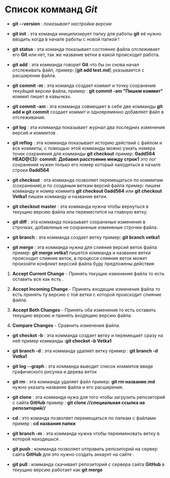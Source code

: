
 # Список комманд *Git*
* **git --version** :  *показывает настройки версии*

* **git init** : эта команда иницилизирует папку для работы **git** её нужно вводить когда в начале работы с новой папкой !
* **git status** : эта команда показывает состояние файла отслеживает его **Git** или нет, так же название ветки в какой происходит работа.
 * **git add** : эта комманда говорит **Git** что бы он снова начал отслеживать файл, пример: [**git add test.md**] указывается с расширение файла.
 * **git commit -m** : эта команда создает коммит и точку сохранения текуйщий версии файла, пример : **git commit -am "Пишем коммит"** коммит пишет в кавычках.
 * **git commit -am** : эта комманда совмещает в себе две комманды **git add и git commit** создает коммит и одновременно добавляет файл в отслеживания.
 * **git log** : эта комманда показывает журнал два последних изменения версий и коммитов .
 * **git reflog** : эта комманда показывает историю действий с файлом и все коммиты, с помощью этой комманды можно узнать номера точек сохранения для комманды **git checkout**  пример: **0add564 HEAD@{3}: commit: Добавил расстояние между строк1** 
 это лог сохранения нужен только его номер который находиться в начале строки **0add564**
 * **git checkout** : эта комманда позволяет перемещаться по коммитам (сохранения),и по созданым веткам версий файла пример: пишем комманду и номер коммита **git checkout 0add564** или **git checkout Vetka1** пишем комманду и название ветки.
 
 * **git checkout master** : эта комманда нужна чтобы вернуться в текущию версию файла или переместится на главную ветку.
 * **git diff** : эта комманда показывает сохраненые изменения в строчках, добавленые не сохраненые измененые строчки  файла. 
 * **git branch** : эта комманда создает ветку пример: **git branch vetka1** 
 * **git merge** : эта комманда нужна для слияния версий веток файла пример:        **git merge vetka1** пишется комманда и название ветки происходит слияние веток, в процессе слияния веток может произойти конфликт верссий файла буду предложены действия
 1. **Accept Current Change** - Принять текущие изменения файла то есть оставить все как есть .
 
 2. **Accept Incoming Change** - Принять входящие изменения файла то есть принять ту версию с той ветки с которой происходит слияние файла.
 3. **Accept Both Changes** - Принять оба изменения то есть оставить текущию версию и принять входящию версию файла.
 4. **Compare Changes** - Сравнить изменения файла.

* **git checkot -b** : эта комманда создает ветку и перемещает сразу на неё пример комманды :**git checkot -b Vetka1**
 
 * **git branch -d** : эта комманда удаляет ветку пример : **git branch -d Vetka1**
 
 * **git log --graph**  : эта комманда выводит список коммитов ввиде графического рисунка и дерева веток
 * **git rm** : эта комманда удаляет файл пример: **git rm название.md** нужно указать название файла и его расширения.
 * **git clone** : эта комманда нужа для того чтобы загрузить репозиторий с сайта **GitHub** пример : **git clone //специальная ссылка на репозиторий//**

 * **cd** : это команда позволяет перемещаться по папкам с файлами пример : **cd названия папки**
 
 * **git branch -m** : эта комманда нужна чтобы переименовать ветку в которой находишься .

 * **git push** : комманда позволяет отправить репозиторий на сервер сайта **GitHub** для это нужно создать аккаунт на сайте .

 * **git pull** : комманда скачивает репозиторий с сервера сайта **GitHub** в текущию версию работает как **git merge** 
 
 
 
 

 
 
 
 
